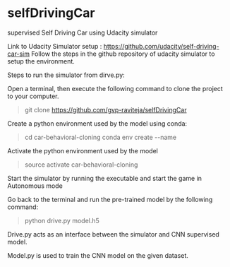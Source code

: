 # selfDrivingCar
supervised Self Driving Car using Udacity simulator

Link to Udacity Simulator setup : https://github.com/udacity/self-driving-car-sim
Follow the steps in the github repository of udacity simulator to setup the environment.

Steps to run the simulator from dirve.py:

Open a terminal, then execute the following command to clone the project to your computer.
  > git clone https://github.com/gvp-raviteja/selfDrivingCar

Create a python environment used by the model using conda:
  > cd car-behavioral-cloning
  > conda env create --name

Activate the python environment used by the model
  > source activate car-behavioral-cloning

Start the simulator by running the executable and start the game in Autonomous mode

Go back to the terminal and run the pre-trained model by the following command:

  > python drive.py model.h5
  
  
Drive.py acts as an interface between the simulator and CNN supervised model.

Model.py is used to train the CNN model on the given dataset.
